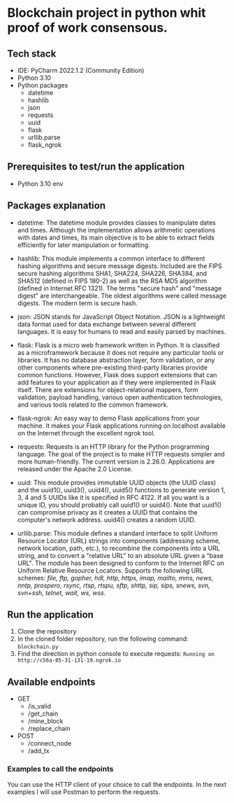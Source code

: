 # Blockchain project in python whit proof of work consensous.

## Tech stack
- IDE: PyCharm 2022.1.2 (Community Edition)
- Python 3.10
- Python packages 
     - datetime
     - hashlib
     - json
     - requests
     - uuid
     - flask
     - urllib.parse
     - flask_ngrok

## Prerequisites to test/run the application
- Python 3.10 env

## Packages explanation
- datetime: The datetime module provides classes to manipulate dates and times. Although the implementation allows arithmetic operations with dates and times, its main objective is to be able to extract fields efficiently for later manipulation or formatting.

- hashlib: This module implements a common interface to different hashing algorithms and secure message digests. Included are the FIPS secure hashing algorithms SHA1, SHA224, SHA226, SHA384, and SHA512 (defined in FIPS 180-2) as well as the RSA MD5 algorithm (defined in Internet RFC 1321). The terms "secure hash" and "message digest" are interchangeable. The oldest algorithms were called message digests. The modern term is secure hash.

- json: JSON stands for JavaScript Object Notation. JSON is a lightweight data format used for data exchange between several different languages. It is easy for humans to read and easily parsed by machines.

- flask: Flask is a micro web framework written in Python. It is classified as a microframework because it does not require any particular tools or libraries. It has no database abstraction layer, form validation, or any other components where pre-existing third-party libraries provide common functions. However, Flask does support extensions that can add features to your application as if they were implemented in Flask itself. There are extensions for object-relational mappers, form validation, payload handling, various open authentication technologies, and various tools related to the common framework.

- flask-ngrok: An easy way to demo Flask applications from your machine. It makes your Flask applications running on localhost available on the Internet through the excellent ngrok tool.

- requests: Requests is an HTTP library for the Python programming language. The goal of the project is to make HTTP requests simpler and more human-friendly. The current version is 2.26.0. Applications are released under the Apache 2.0 License.

- uuid: This module provides immutable UUID objects (the UUID class) and the uuid1(), uuid3(), uuid4(), uuid5() functions to generate version 1, 3, 4 and 5 UUIDs like it is specified in RFC 4122.
If all you want is a unique ID, you should probably call uuid1() or uuid4(). Note that uuid1() can compromise privacy as it creates a UUID that contains the computer's network address. uuid4() creates a random UUID.

- urllib.parse: This module defines a standard interface to split Uniform Resource Locator (URL) strings into components (addressing scheme, network location, path, etc.), to recombine the components into a URL string, and to convert a "relative URL" to an absolute URL given a "base URL". The module has been designed to conform to the Internet RFC on Uniform Relative Resource Locators. Supports the following URL schemes: *file, ftp, gopher, hdl, http, https, imap, mailto, mms, news, nntp, prospero, rsync, rtsp, rtspu, sftp, shttp, sip, sips, snews, svn, svn+ssh, telnet, wait, ws, wss*.

## Run the application
1. Clone the repository
2. In the cloned folder repository, run the following command: ```blockchain.py```
3. Find the direction in python console to execute requests: ```Running on http://c56a-85-31-131-19.ngrok.io```

## Available endpoints
- GET 
     - /is_valid 
     - /get_chain
     - /mine_block
     - /replace_chain
- POST 
     - /connect_node
     - /add_tx

### Examples to call the endpoints
You can use the HTTP client of your choice to call the endpoints. In the next examples I will use Postman to perform the requests.


